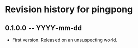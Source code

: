 # Revision history for pingpong

## 0.1.0.0 -- YYYY-mm-dd

* First version. Released on an unsuspecting world.
